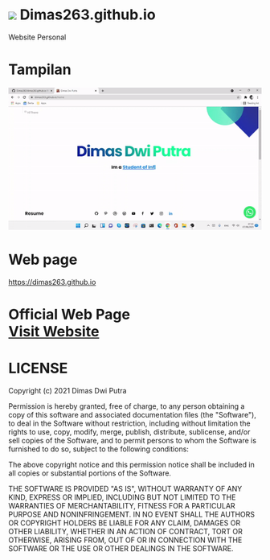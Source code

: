 # <img src="https://img.icons8.com/material-outlined/100/undefined/github.png"/> Dimas263.github.io
Website Personal

# Tampilan
<img src="assets/img/dimas263.gif" alt="alt text" width="600"/>

# Web page
https://dimas263.github.io

# Official Web Page<br>[Visit Website](https://webku.one/ceo)

# LICENSE
Copyright (c) 2021 Dimas Dwi Putra

Permission is hereby granted, free of charge, to any person obtaining a copy
of this software and associated documentation files (the "Software"), to deal
in the Software without restriction, including without limitation the rights
to use, copy, modify, merge, publish, distribute, sublicense, and/or sell
copies of the Software, and to permit persons to whom the Software is
furnished to do so, subject to the following conditions:

The above copyright notice and this permission notice shall be included in all
copies or substantial portions of the Software.

THE SOFTWARE IS PROVIDED "AS IS", WITHOUT WARRANTY OF ANY KIND, EXPRESS OR
IMPLIED, INCLUDING BUT NOT LIMITED TO THE WARRANTIES OF MERCHANTABILITY,
FITNESS FOR A PARTICULAR PURPOSE AND NONINFRINGEMENT. IN NO EVENT SHALL THE
AUTHORS OR COPYRIGHT HOLDERS BE LIABLE FOR ANY CLAIM, DAMAGES OR OTHER
LIABILITY, WHETHER IN AN ACTION OF CONTRACT, TORT OR OTHERWISE, ARISING FROM,
OUT OF OR IN CONNECTION WITH THE SOFTWARE OR THE USE OR OTHER DEALINGS IN THE
SOFTWARE.
